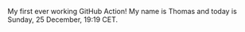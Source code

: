 My first ever working GitHub Action!
My name is Thomas and today is Sunday, 25 December, 19:19 CET. 
